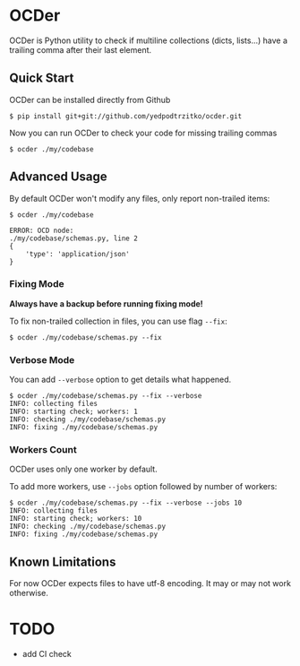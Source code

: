 # OCDer

OCDer is Python utility to check if multiline collections (dicts, lists...)
have a trailing comma after their last element.


## Quick Start

OCDer can be installed directly from Github

```
$ pip install git+git://github.com/yedpodtrzitko/ocder.git
```

Now you can run OCDer to check your code for missing trailing commas

```
$ ocder ./my/codebase
```

## Advanced Usage

By default OCDer won't modify any files, only report non-trailed items:

```
$ ocder ./my/codebase

ERROR: OCD node:
./my/codebase/schemas.py, line 2
{
    'type': 'application/json'
}
```

### Fixing Mode

**Always have a backup before running fixing mode!**


To fix non-trailed collection in files, you can use flag `--fix`:

```
$ ocder ./my/codebase/schemas.py --fix
```

### Verbose Mode

You can add `--verbose` option to get details what happened.

```
$ ocder ./my/codebase/schemas.py --fix --verbose
INFO: collecting files
INFO: starting check; workers: 1
INFO: checking ./my/codebase/schemas.py
INFO: fixing ./my/codebase/schemas.py
```

### Workers Count

OCDer uses only one worker by default.

To add more workers, use `--jobs` option followed by number of workers:

```
$ ocder ./my/codebase/schemas.py --fix --verbose --jobs 10
INFO: collecting files
INFO: starting check; workers: 10
INFO: checking ./my/codebase/schemas.py
INFO: fixing ./my/codebase/schemas.py
```

## Known Limitations

For now OCDer expects files to have utf-8 encoding. It may or may not work otherwise.


# TODO

- add CI check
